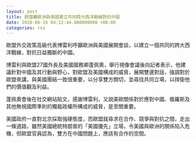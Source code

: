 ```yaml
---
layout: post
title: 歐盟籲歐洲與美國建立共同跨大西洋戰線對抗中國
date: 2020-06-16 04:12:44.000000000 +08:00
categories: rss
---
```


歐盟外交政策高級代表博雷利呼籲歐洲與美國展開會談，以建立一個共同的跨大西洋戰線，對抗日益獨斷的中國。

博雷利與歐盟27國外長及美國國務卿蓬佩奧，舉行視像會議後向記者表示，他建議針對中國及其行動與野心，對歐盟及美國構成的威脅，展開雙邊對話，強調對於歐盟來講，與美國團結一致很重要，以分享雙方關切，並尋找共同立場，以捍衛他們的價值觀及利益。

蓬佩奧會後在社交網站貼文，感謝博雷利，又說美歐關係對於應對中國、俄羅斯及其他無視國際準則的獨裁政權所構成的威脅，是至關重要。

美國政府一直對北京採取強硬態度，而歐盟就尋求在合作、競爭與對抗之間，走出一條道路，雖然美國總統特朗普的「美國優先」立場，令美國與歐洲的關係陷入危機，但歐盟官員認為，雙方在中國問題上，應該有合作的空間。
